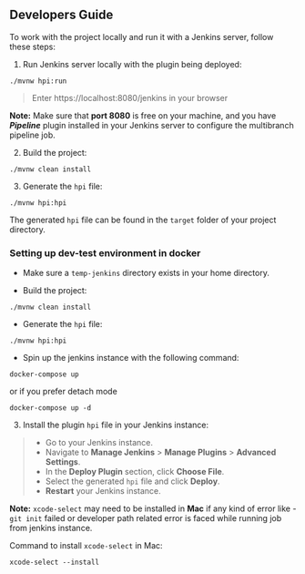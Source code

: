 ## Developers Guide

To work with the project locally and run it with a Jenkins server, follow these steps:

1. Run Jenkins server locally with the plugin being deployed:
```
./mvnw hpi:run
```
> Enter https://localhost:8080/jenkins in your browser

**Note:** Make sure that **port 8080** is free on your machine, and you have
**_Pipeline_** plugin installed in your Jenkins server to configure the multibranch pipeline job.

2. Build the project:
```
./mvnw clean install
```

3. Generate the `hpi` file:
```
./mvnw hpi:hpi
```

The generated `hpi` file can be found in the `target` folder of your project directory.

### Setting up dev-test environment in docker

* Make sure a `temp-jenkins` directory exists in your home directory.

* Build the project:
```
./mvnw clean install
```

* Generate the `hpi` file:
```
./mvnw hpi:hpi
```

* Spin up the jenkins instance with the following command:

```
docker-compose up
```
or if you prefer detach mode
```
docker-compose up -d
```

3. Install the plugin `hpi` file in your Jenkins instance:
>- Go to your Jenkins instance.
>- Navigate to **Manage Jenkins** > **Manage Plugins** > **Advanced Settings**.
>- In the **Deploy Plugin** section, click **Choose File**.
>- Select the generated `hpi` file and click **Deploy**.
>- **Restart** your Jenkins instance.

**Note:** `xcode-select` may need to be installed in **Mac** if any kind of error like - `git init` failed or developer path related error is faced while running job from jenkins instance.

Command to install `xcode-select` in Mac:
```
xcode-select --install
```